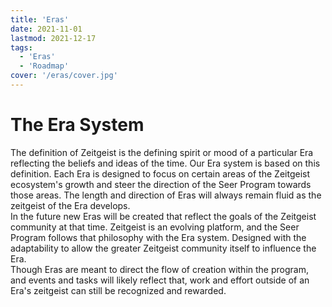 ```yaml
---
title: 'Eras'
date: 2021-11-01
lastmod: 2021-12-17
tags:
  - 'Eras'
  - 'Roadmap'
cover: '/eras/cover.jpg'
---
```


# The Era System

The definition of Zeitgeist is the defining spirit or mood of a particular Era reflecting the beliefs and ideas of the time. Our Era system is based on this definition. Each Era is designed to focus on certain areas of the Zeitgeist ecosystem's growth and steer the direction of the Seer Program towards those areas. The length and direction of Eras will always remain fluid as the zeitgeist of the Era develops.  
In the future new Eras will be created that reflect the goals of the Zeitgeist community at that time. Zeitgeist is an evolving platform, and the Seer Program follows that philosophy with the Era system. Designed with the adaptability to allow the greater Zeitgeist community itself to influence the Era.  
Though Eras are meant to direct the flow of creation within the program, and events and tasks will likely reflect that, work and effort outside of an Era's zeitgeist can still be recognized and rewarded.

